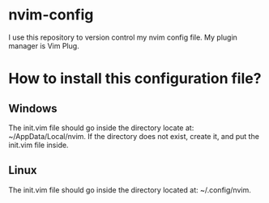 # nvim-config
I use this repository to version control my nvim config file. My plugin manager is Vim Plug.

# How to install this configuration file?
## Windows
The init.vim file should go inside the directory locate at: ~/AppData/Local/nvim. If the directory does not exist, create it, and put the init.vim file inside.

## Linux
The init.vim file should go inside the directory located at: ~/.config/nvim.
